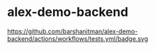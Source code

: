 # alex-demo-backend

https://github.com/barshanitman/alex-demo-backend/actions/workflows/tests.yml/badge.svg
